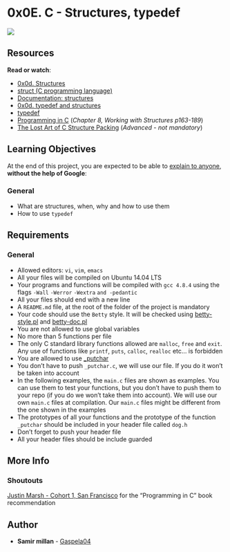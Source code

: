 <h1 class="gap">0x0E. C - Structures, typedef</h1>
<article id="description" class="gap formatted-content">
    <p><img src="https://s3.amazonaws.com/intranet-projects-files/holbertonschool-low_level_programming/225/django-1.jpg"></p>

<h2>Resources</h2>

<p><strong>Read or watch</strong>:</p>

<ul>
<li><a href="/rltoken/fTk_WHNNZwyN_3Br4hldzg" title="0x0d. Structures" target="_blank">0x0d. Structures</a> </li>
<li><a href="/rltoken/sF_gQY2e9CP95XbgWQkduA" title="struct (C programming language)" target="_blank">struct (C programming language)</a> </li>
<li><a href="/rltoken/7VySR2oMyxk7VMR8LLOvZA" title="Documentation: structures" target="_blank">Documentation: structures</a> </li>
<li><a href="/rltoken/n336cpCmQqTulI07odCY9g" title="0x0d. typedef and structures" target="_blank">0x0d. typedef and structures</a> </li>
<li><a href="/rltoken/-vbMNPFrIA5PcVs4RiWr4g" title="typedef" target="_blank">typedef</a> </li>
<li><a href="http://images.textbooks.com/TextbookInfo/Covers/0321776410.gif" title="Programming in C" target="_blank">Programming in C</a> (<em>Chapter 8, Working with Structures p163-189</em>)</li>
<li><a href="/rltoken/92gDeb3TtzgLDpzo9DXfZg" title="The Lost Art of C Structure Packing" target="_blank">The Lost Art of C Structure Packing</a> (<em>Advanced - not mandatory</em>)</li>
</ul>

<h2>Learning Objectives</h2>

<p>At the end of this project, you are expected to be able to <a href="/rltoken/FZVbV_OP1yoTnStB6msqAg" title="explain to anyone" target="_blank">explain to anyone</a>, <strong>without the help of Google</strong>:</p>

<h3>General</h3>

<ul>
<li>What are structures, when, why and how to use them</li>
<li>How to use <code>typedef</code></li>
</ul>

<h2>Requirements</h2>

<h3>General</h3>

<ul>
<li>Allowed editors: <code>vi</code>, <code>vim</code>, <code>emacs</code></li>
<li>All your files will be compiled on Ubuntu 14.04 LTS</li>
<li>Your programs and functions will be compiled with <code>gcc 4.8.4</code> using the flags <code>-Wall</code> <code>-Werror</code> <code>-Wextra</code> <code>and -pedantic</code></li>
<li>All your files should end with a new line</li>
<li>A <code>README.md</code> file, at the root of the folder of the project is mandatory</li>
<li>Your code should use the <code>Betty</code> style. It will be checked using <a href="https://github.com/holbertonschool/Betty/blob/master/betty-style.pl" title="betty-style.pl" target="_blank">betty-style.pl</a> and <a href="https://github.com/holbertonschool/Betty/blob/master/betty-doc.pl" title="betty-doc.pl" target="_blank">betty-doc.pl</a></li>
<li>You are not allowed to use global variables</li>
<li>No more than 5 functions per file</li>
<li>The only C standard library functions allowed are <code>malloc</code>, <code>free</code> and <code>exit</code>. Any use of functions like <code>printf</code>, <code>puts</code>, <code>calloc</code>, <code>realloc</code> etc… is forbidden</li>
<li>You are allowed to use <a href="https://github.com/holbertonschool/_putchar.c/blob/master/_putchar.c" title="_putchar" target="_blank">_putchar</a></li>
<li>You don’t have to push <code>_putchar.c</code>, we will use our file. If you do it won’t be taken into account</li>
<li>In the following examples, the <code>main.c</code> files are shown as examples. You can use them to test your functions, but you don’t have to push them to your repo (if you do we won’t take them into account). We will use our own <code>main.c</code> files at compilation. Our <code>main.c</code> files might be different from the one shown in the examples</li>
<li>The prototypes of all your functions and the prototype of the function <code>_putchar</code> should be included in your header file called <code>dog.h</code></li>
<li>Don’t forget to push your header file</li>
<li>All your header files should be include guarded</li>
</ul>

<h2>More Info</h2>

<h3>Shoutouts</h3>

<p><a href="/rltoken/hbSgO6RboDJrpFv1iOm89Q" title="Justin Marsh - Cohort 1, San Francisco" target="_blank">Justin Marsh - Cohort 1, San Francisco</a> for the “Programming in C” book recommendation</p>

  </article>

## Author
* **Samir millan** - [Gaspela04](https://github.com/Gaspela04)
